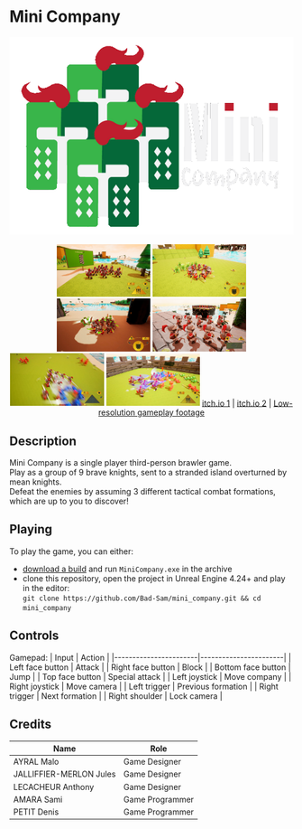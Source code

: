# Mini Company
<div align="center"><img src="Screenshots/mini_company.png" /></div>
<div align="center">
    <p></p>
    <img src="Screenshots/tutorial.png" width=33% height=33% /> <img src="Screenshots/first_combat.png" width=33% height=33% /> <img src="Screenshots/formation_fighting.png" width=33% height=33% /> <img src="Screenshots/ranged_attack.png" width=33% height=33% /> <img src="Screenshots/thrust_attack.png" width=33% height=33% /> <img src="Screenshots/final_battle.png" width=33% height=33% />
    <a href="https://jules-jalliffier-merlon.itch.io/mini-company">itch.io 1</a> | <a href="https://anthonylecacheur.itch.io/mini-company">itch.io 2</a> | <a href="https://www.youtube.com/watch?v=oyDPEQYcDxI">Low-resolution gameplay footage</a>
</div>

 
## Description
Mini Company is a single player third-person brawler game.  
Play as a group of 9 brave knights, sent to a stranded island overturned by mean knights.  
Defeat the enemies by assuming 3 different tactical combat formations, which are up to you to discover! 


## Playing
To play the game, you can either:
- [download a build](https://github.com/Bad-Sam/mini_company/releases) and run `MiniCompany.exe` in the archive
- clone this repository, open the project in Unreal Engine 4.24+ and play in the editor:  
```git clone https://github.com/Bad-Sam/mini_company.git && cd mini_company```


## Controls
Gamepad:
| Input                 | Action                |
|-----------------------|-----------------------|
| Left face button      | Attack                |
| Right face button     | Block                 |
| Bottom face button    | Jump                  |
| Top face button       | Special attack        |
| Left joystick         | Move company          |
| Right joystick        | Move camera           |
| Left trigger          | Previous formation    |
| Right trigger         | Next formation        |
| Right shoulder        | Lock camera           |


## Credits
| Name                      | Role              |
|---------------------------|-------------------|
| AYRAL Malo                | Game Designer     |
| JALLIFFIER-MERLON Jules   | Game Designer     |
| LECACHEUR Anthony         | Game Designer     |
| AMARA Sami                | Game Programmer   |
| PETIT Denis               | Game Programmer   |
